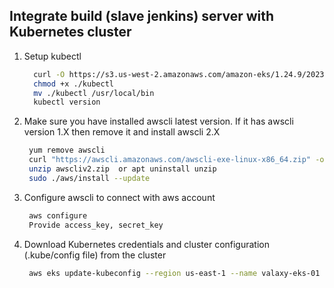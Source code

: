 ## Integrate build (slave jenkins) server with Kubernetes cluster 

1. Setup kubectl   
   ```sh 
     curl -O https://s3.us-west-2.amazonaws.com/amazon-eks/1.24.9/2023-01-11/bin/linux/amd64/kubectl
     chmod +x ./kubectl
     mv ./kubectl /usr/local/bin
     kubectl version
   ``` 

1. Make sure you have installed awscli latest version. If it has awscli version 1.X then remove it and install awscli 2.X  
    ```sh 
     yum remove awscli 
     curl "https://awscli.amazonaws.com/awscli-exe-linux-x86_64.zip" -o "awscliv2.zip"
     unzip awscliv2.zip  or apt uninstall unzip
     sudo ./aws/install --update
    ```

1. Configure awscli to connect with aws account  
    ```sh 
     aws configure
     Provide access_key, secret_key
    ```

1. Download Kubernetes credentials and cluster configuration (.kube/config file) from the cluster  

   ```sh 
    aws eks update-kubeconfig --region us-east-1 --name valaxy-eks-01
   ```
